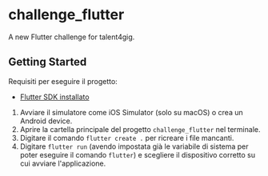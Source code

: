 # challenge_flutter

A new Flutter challenge for talent4gig.

## Getting Started

Requisiti per eseguire il progetto:
- [Flutter SDK installato](https://flutter.dev/docs/get-started/install)

1. Avviare il simulatore come iOS Simulator (solo su macOS) o crea un Android device.
2. Aprire la cartella principale del progetto `challenge_flutter` nel terminale.
3. Digitare il comando `flutter create .` per ricreare i file mancanti.
4. Digitare `flutter run` (avendo impostata già le variabile di sistema per poter eseguire il comando `flutter`) e scegliere il dispositivo corretto su cui avviare l'applicazione.
